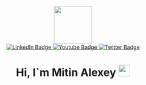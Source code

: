 <div id="header" align="center" margin="50px">
  <img src="https://media.giphy.com/media/du3J3cXyzhj75IOgvA/giphy.gif" width="100"/>
</div>


<div id="badges" align="center">
  <a href="your-linkedin-URL">
    <img src="https://img.shields.io/badge/LinkedIn-blue?style=for-the-badge&logo=linkedin&logoColor=white" alt="LinkedIn Badge"/>
  </a>
  <a href="your-telegram-URL">
    <img src="https://img.shields.io/badge/Telegram-blue?style=for-the-badge&logo=youtube&logoColor=white" alt="Youtube Badge"/>
  </a>
  <a href="your-codewars-URL">
    <img src="https://img.shields.io/badge/Codewars-red?style=for-the-badge&logo=twitter&logoColor=white" alt="Twitter Badge"/>
  </a>
</div>


<h1 align="center">
  Hi, I`m Mitin Alexey
  <img src="https://media.giphy.com/media/v1.Y2lkPTc5MGI3NjExYzFkaXJpNDUyN2J5aWZvb2xmM2F6ZHpyYWZqazhjZzcza3YwaGdnaiZlcD12MV9pbnRlcm5hbF9naWZfYnlfaWQmY3Q9cw/hvRJCLFzcasrR4ia7z/giphy.gif" 
    width="30px"
  />
</h1>


